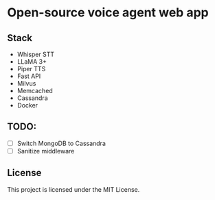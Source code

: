# Open-source voice agent web app 

## Stack
- Whisper STT
- LLaMA 3+
- Piper TTS
- Fast API
- Milvus
- Memcached
- Cassandra
- Docker

## TODO:
- [ ] Switch MongoDB to Cassandra
- [ ] Sanitize middleware

## License
This project is licensed under the MIT License.

